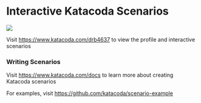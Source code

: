 # Interactive Katacoda Scenarios

[![](http://shields.katacoda.com/katacoda/drb4637/count.svg)](https://www.katacoda.com/drb4637 "Get your profile on Katacoda.com")

Visit https://www.katacoda.com/drb4637 to view the profile and interactive scenarios

### Writing Scenarios
Visit https://www.katacoda.com/docs to learn more about creating Katacoda scenarios

For examples, visit https://github.com/katacoda/scenario-example
